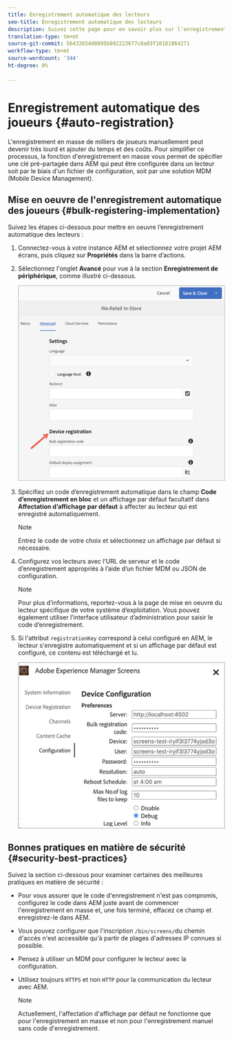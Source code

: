 ```yaml
---
title: Enregistrement automatique des lecteurs
seo-title: Enregistrement automatique des lecteurs
description: Suivez cette page pour en savoir plus sur l'enregistrement automatique des joueurs avec AMS/On-Prem Screens.
translation-type: tm+mt
source-git-commit: 56432654d0895b892223677c8a03f10181864271
workflow-type: tm+mt
source-wordcount: '344'
ht-degree: 0%

---
```



# Enregistrement automatique des joueurs {#auto-registration}

L&#39;enregistrement en masse de milliers de joueurs manuellement peut devenir très lourd et ajouter du temps et des coûts. Pour simplifier ce processus, la fonction d&#39;enregistrement en masse vous permet de spécifier une clé pré-partagée dans AEM qui peut être configurée dans un lecteur soit par le biais d&#39;un fichier de configuration, soit par une solution MDM (Mobile Device Management).

## Mise en oeuvre de l&#39;enregistrement automatique des joueurs {#bulk-registering-implementation}

Suivez les étapes ci-dessous pour mettre en oeuvre l’enregistrement automatique des lecteurs :

1. Connectez-vous à votre instance AEM et sélectionnez votre projet AEM écrans, puis cliquez sur **Propriétés** dans la barre d’actions.
1. Sélectionnez l&#39;onglet **Avancé** pour vue à la section **Enregistrement de périphérique**, comme illustré ci-dessous.

   ![image](/help/user-guide/assets/auto-registration/auto-register1.png)

1. Spécifiez un code d’enregistrement automatique dans le champ **Code d’enregistrement en bloc** et un affichage par défaut facultatif dans **Affectation d’affichage par défaut** à affecter au lecteur qui est enregistré automatiquement.
   >[!NOTE]
   >Entrez le code de votre choix et sélectionnez un affichage par défaut si nécessaire.
1. Configurez vos lecteurs avec l’URL de serveur et le code d’enregistrement appropriés à l’aide d’un fichier MDM ou JSON de configuration.

   >[!NOTE]
   >Pour plus d’informations, reportez-vous à la page de mise en oeuvre du lecteur spécifique de votre système d’exploitation. Vous pouvez également utiliser l’interface utilisateur d’administration pour saisir le code d’enregistrement.

1. Si l&#39;attribut `registrationKey` correspond à celui configuré en AEM, le lecteur s&#39;enregistre automatiquement et si un affichage par défaut est configuré, ce contenu est téléchargé et lu.

   ![image](/help/user-guide/assets/auto-registration/auto-register2.png)

## Bonnes pratiques en matière de sécurité {#security-best-practices}

Suivez la section ci-dessous pour examiner certaines des meilleures pratiques en matière de sécurité :

* Pour vous assurer que le code d&#39;enregistrement n&#39;est pas compromis, configurez le code dans AEM juste avant de commencer l&#39;enregistrement en masse et, une fois terminé, effacez ce champ et enregistrez-le dans AEM.

* Vous pouvez configurer que l&#39;inscription `/bin/screens/`du chemin d&#39;accès n&#39;est accessible qu&#39;à partir de plages d&#39;adresses IP connues si possible.

* Pensez à utiliser un MDM pour configurer le lecteur avec la configuration.

* Utilisez toujours `HTTPS` et non `HTTP` pour la communication du lecteur avec AEM.

   >[!NOTE]
   >Actuellement, l&#39;affectation d&#39;affichage par défaut ne fonctionne que pour l&#39;enregistrement en masse et non pour l&#39;enregistrement manuel sans code d&#39;enregistrement.